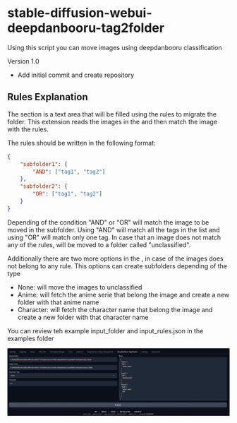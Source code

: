 # stable-diffusion-webui-deepdanbooru-tag2folder

Using this script you can move images using deepdanbooru classification

Version 1.0
* Add initial commit and create repository

## Rules Explanation

The <Rules> section is a text area that will be filled using the rules to migrate the folder.
This extension reads the images in the <Source Folder> and then match the image with the rules.

The rules should be written in the following format:
```json
{
    "subfolder1": {
        "AND": ["tag1", "tag2"]
    },
    "subfolder2": {
        "OR": ["tag1", "tag2"]
    }
}
```

Depending of the condition "AND" or "OR" will match the image to be moved in the subfolder.
Using "AND" will match all the tags in the list and using "OR" will match only one tag.
In case that an image does not match any of the rules, will be moved to a folder called "unclassified".

Additionally there are two more options in the <Automatic Type>, in case of the images does not belong to any rule. This options can create subfolders depending of the type
- None: will move the images to unclassified
- Anime: will fetch the anime serie that belong the image and create a new folder with that anime name
- Character: will fetch the character name that belong the image and create a new folder with that character name

You can review teh example input_folder and input_rules.json in the examples folder

![Interface](https://github.com/Jibaku789/sd-webui-deepdanbooru-tag2folder/blob/main/examples/interface.png)
